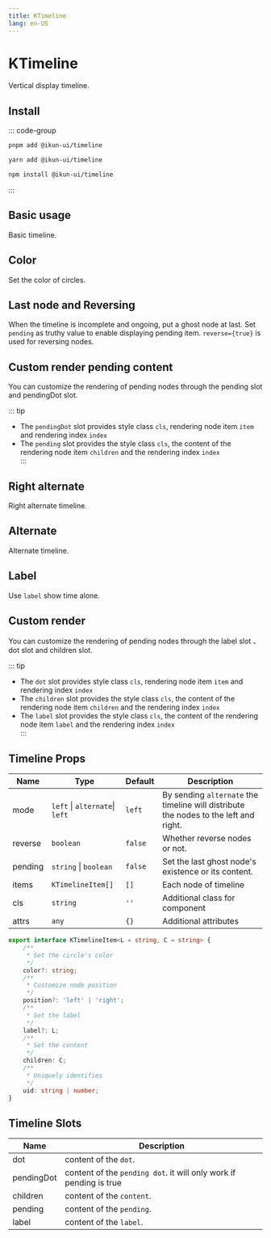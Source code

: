 ```yaml
---
title: KTimeline
lang: en-US
---
```


# KTimeline

Vertical display timeline.

## Install

::: code-group

```bash [pnpm]
pnpm add @ikun-ui/timeline
```

```bash [yarn]
yarn add @ikun-ui/timeline
```

```bash [npm]
npm install @ikun-ui/timeline
```

:::

## Basic usage

Basic timeline.

<demo src="timeline/basic.svelte"  github='Timeline'></demo>

## Color

Set the color of circles.

<demo src="timeline/color.svelte"  github='Timeline'></demo>

## Last node and Reversing

When the timeline is incomplete and ongoing, 
put a ghost node at last. Set `pending` as truthy value to enable displaying pending item.
`reverse={true}` is used for reversing nodes.

<demo src="timeline/reverse.svelte"  github='Timeline'></demo>

## Custom render pending content

You can customize the rendering of pending nodes through the pending slot and pendingDot slot. 

::: tip
* The `pendingDot` slot provides style class `cls`, rendering node item `item` and rendering index `index`  
* The `pending` slot provides the style class `cls`, the content of the rendering node item `children` and the rendering index `index`  
:::

<demo src="timeline/pending.svelte"  github='Timeline'></demo>

## Right alternate

Right alternate timeline.

<demo src="timeline/right.svelte"  github='Timeline'></demo>

## Alternate

Alternate timeline.

<demo src="timeline/alternate.svelte"  github='Timeline'></demo>

## Label

Use `label` show time alone.

<demo src="timeline/label.svelte"  github='Timeline'></demo>

## Custom render

You can customize the rendering of pending nodes through the label slot 、dot slot and children slot.

::: tip
* The `dot` slot provides style class `cls`, rendering node item `item` and rendering index `index`
* The `children` slot provides the style class `cls`, the content of the rendering node item `children` and the rendering index `index`  
* The `label` slot provides the style class `cls`, the content of the rendering node item `label` and the rendering index `index`  
  :::

<demo src="timeline/custom.svelte"  github='Timeline'></demo>

## Timeline Props

| Name    | Type                           | Default | Description                                                                          |
| ------- | ------------------------------ | ------- | ------------------------------------------------------------------------------------ |
| mode    | `left` \| `alternate`\| `left` | `left`  | By sending `alternate` the timeline will distribute the nodes to the left and right. |
| reverse | `boolean`                      | `false` | Whether reverse nodes or not.                                                        |
| pending | `string` \| `boolean`          | `false` | Set the last ghost node's existence or its content.                                  |
| items   | `KTimelineItem[]`              | `[]`    | Each node of timeline                                                                |
| cls     | `string`                       | `''`    | Additional class for component                                                       |
| attrs   | `any`                          | `{}`    | Additional attributes                                                                |

```typescript
export interface KTimelineItem<L = string, C = string> {
	/**
	 * Set the circle's color
	 */
	color?: string;
	/**
	 * Customize node position
	 */
	position?: 'left' | 'right';
	/**
	 * Set the label
	 */
	label?: L;
	/**
	 * Set the content
	 */
	children: C;
	/**
	 * Uniquely identifies
	 */
	uid: string | number;
}
```

## Timeline Slots

| Name       | Description                                                        |
| ---------- | ------------------------------------------------------------------ |
| dot        | content of the `dot`.                                              |
| pendingDot | content of the `pending dot`. it will only work if pending is true |
| children   | content of the `content`.                                          |
| pending    | content of the `pending`.                                          |
| label      | content of the `label`.                                            |
